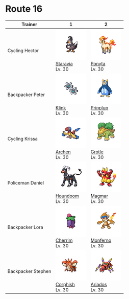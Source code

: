 # Route 16

| Trainer            | 1                                                                                                 | 2                                                                                                 |
| ------------------ | ------------------------------------------------------------------------------------------------- | ------------------------------------------------------------------------------------------------- |
| Cycling Hector     | ![staravia](../../img/pokemon/397.png) <br/>[Staravia](/blaze-black-wiki/pokemon/397) <br/>Lv. 30 | ![ponyta](../../img/pokemon/077.png) <br/>[Ponyta](/blaze-black-wiki/pokemon/077) <br/>Lv. 30     |
| Backpacker Peter   | ![klink](../../img/pokemon/599.png) <br/>[Klink](/blaze-black-wiki/pokemon/599) <br/>Lv. 30       | ![prinplup](../../img/pokemon/394.png) <br/>[Prinplup](/blaze-black-wiki/pokemon/394) <br/>Lv. 30 |
| Cycling Krissa     | ![archen](../../img/pokemon/566.png) <br/>[Archen](/blaze-black-wiki/pokemon/566) <br/>Lv. 30     | ![grotle](../../img/pokemon/388.png) <br/>[Grotle](/blaze-black-wiki/pokemon/388) <br/>Lv. 30     |
| Policeman Daniel   | ![houndoom](../../img/pokemon/229.png) <br/>[Houndoom](/blaze-black-wiki/pokemon/229) <br/>Lv. 30 | ![magmar](../../img/pokemon/126.png) <br/>[Magmar](/blaze-black-wiki/pokemon/126) <br/>Lv. 30     |
| Backpacker Lora    | ![cherrim](../../img/pokemon/421.png) <br/>[Cherrim](/blaze-black-wiki/pokemon/421) <br/>Lv. 30   | ![monferno](../../img/pokemon/391.png) <br/>[Monferno](/blaze-black-wiki/pokemon/391) <br/>Lv. 30 |
| Backpacker Stephen | ![corphish](../../img/pokemon/341.png) <br/>[Corphish](/blaze-black-wiki/pokemon/341) <br/>Lv. 30 | ![ariados](../../img/pokemon/168.png) <br/>[Ariados](/blaze-black-wiki/pokemon/168) <br/>Lv. 30   |